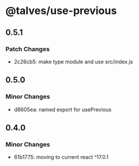 # @talves/use-previous

## 0.5.1

### Patch Changes

- 2c26cb5: make type module and use src/index.js

## 0.5.0

### Minor Changes

- d8605ea: named export for usePrevious

## 0.4.0

### Minor Changes

- 61b1775: moving to current react ^17.0.1
